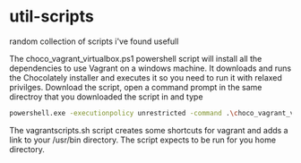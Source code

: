 # util-scripts
random collection of scripts i've found usefull

The choco_vagrant_virtualbox.ps1 powershell script will install all the dependencies to use Vagrant on a windows machine.  It downloads and runs the Chocolately installer and executes it so you need to run it with relaxed privilges.
Download the script, open a command prompt in the same directroy that you downloaded the script in and type
```bash
powershell.exe -executionpolicy unrestricted -command .\choco_vagrant_virtualbox.ps1
```

The vagrantscripts.sh script creates some shortcuts for vagrant and adds a link to your /usr/bin directory.  The script expects to be run for you home directory.
